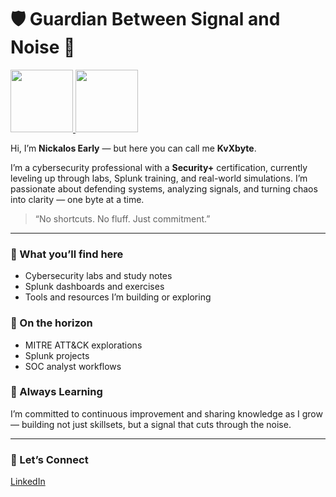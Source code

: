 # 🛡️ Guardian Between Signal and Noise 👋

<a href="https://www.credly.com/badges/9ac972b8-4d75-41ec-b411-86fb826c3dc4/public_url">
  <img src="https://images.credly.com/size/110x110/images/80d8a06a-c384-42bf-ad36-db81bce5adce/blob" width="100" />
</a>
<a href="https://www.credly.com">
  <img src="https://images.credly.com/size/110x110/images/0bf0f2da-a699-4c82-82e2-56dcf1f2e1c7/image.png" width="100" />
</a>

Hi, I’m **Nickalos Early** — but here you can call me **KvXbyte**.

I’m a cybersecurity professional with a **Security+** certification, currently leveling up through labs, Splunk training, and real-world simulations. I’m passionate about defending systems, analyzing signals, and turning chaos into clarity — one byte at a time.

> “No shortcuts. No fluff. Just commitment.”

---

### 📝 What you’ll find here
- Cybersecurity labs and study notes
- Splunk dashboards and exercises
- Tools and resources I’m building or exploring

### 🔭 On the horizon
- MITRE ATT&CK explorations
- Splunk projects
- SOC analyst workflows

### 🌱 Always Learning
I’m committed to continuous improvement and sharing knowledge as I grow — building not just skillsets, but a signal that cuts through the noise.

---

### 🤝 Let’s Connect
[LinkedIn](https://www.linkedin.com/in/nickalos-early-12755135b/)
